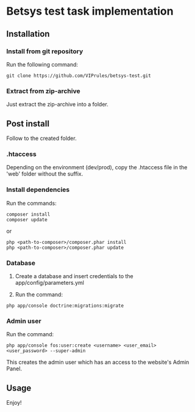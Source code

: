 # Betsys test task implementation

## Installation

### Install from git repository
Run the following command:
```
git clone https://github.com/VIPrules/betsys-test.git
```

### Extract from zip-archive
Just extract the zip-archive into a folder.

## Post install

Follow to the created folder.

### .htaccess
Depending on the environment (dev/prod), copy the .htaccess file in the 'web' folder  without the suffix.

### Install dependencies

Run the commands:
```
composer install
composer update
```
or
```
php <path-to-composer>/composer.phar install
php <path-to-composer>/composer.phar update
```

### Database

1. Create a database and insert credentials to the app/config/parameters.yml

2. Run the command:
```
php app/console doctrine:migrations:migrate
```

### Admin user
Run the command:
```
php app/console fos:user:create <username> <user_email> <user_password> --super-admin
```

This creates the admin user which has an access to the website's Admin Panel.

## Usage
Enjoy!